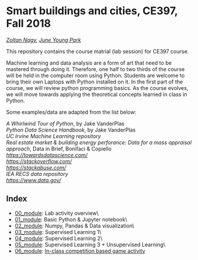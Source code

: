 # Smart buildings and cities, CE397, Fall 2018

*[Zoltan Nagy](https://nagy.caee.utexas.edu/team/prof-zoltan-nagy-phd/), [June Young Park](http://sites.utexas.edu/juneyoungpark/)*

This repository contains the course matrial (lab session) for CE397 course. 

Machine learning and data analysis are a form of art that need to be mastered through doing it. Therefore, one half to two thirds of the course will be held in the computer room using Python. Students are welcome to bring their own Laptops with Python installed on it. In the first part of the course, we will review python programming basics. As the course evolves, we will move towards applying the theoretical concepts learned in class in Python.

Some examples/data are adapted from the list below:
 
*A Whirlwind Tour of Python*, by Jake VanderPlas\
*Python Data Science Handbook*, by Jake VanderPlas\
*UC Irvine Machine Learning repository*\
*Real estate market & building energy perforance: Data for a mass appraisal approach*, Data in Brief, Bonifaci & Copiello\
*https://towardsdatascience.com/* \
*https://stackoverflow.com/* \
*https://stackabuse.com/* \
*IEA RECS data repository* \
*https://www.data.gov/*

## Index
- [00_module](00_overview.ipynb): Lab activity overview\
- [01_module](01_module.ipynb): Basic Python & Jupyter notebook\
- [02_module](02_module.ipynb): Numpy, Pandas & Data visualization\
- [03_module](03_module.ipynb): Supervised Learning 1\
- [04_module](04_module.ipynb): Supervised Learning 2\
- [05_module](05_module.ipynb): Supervised Learning 3 + Unsupervised Learning\
- [06_module](06_Module.ipynb): [In-class competition based game activity](in_class_act.pdf)
